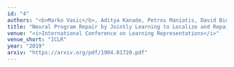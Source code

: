 ```yaml
---
id: "4"
authors: "<b>Marko Vasic</b>, Aditya Kanade, Petros Maniatis, David Bieber, Rishabh Singh"
title: "Neural Program Repair by Jointly Learning to Localize and Repair"
venue: "<i>International Conference on Learning Representations</i>"
venue_short: "ICLR"
year: "2019"
arxiv: "https://arxiv.org/pdf/1904.01720.pdf"
---
```

